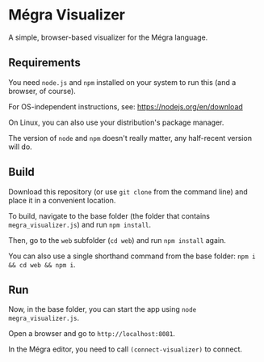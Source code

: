 # Mégra Visualizer

A simple, browser-based visualizer for the Mégra language.

## Requirements 

You need `node.js` and `npm` installed on your system to run this (and a browser, of course).

For OS-independent instructions, see: https://nodejs.org/en/download

On Linux, you can also use your distribution's package manager. 

The version of `node` and `npm` doesn't really matter, any half-recent version will do.

## Build 

Download this repository (or use `git clone` from the command line) and place it in a convenient location.

To build, navigate to the base folder (the folder that contains `megra_visualizer.js`) and run `npm install`. 

Then, go to the `web` subfolder (`cd web`) and run `npm install` again.

You can also use a single shorthand command from the base folder: `npm i && cd web && npm i`.

## Run

Now, in the base folder, you can start the app using `node megra_visualizer.js`.

Open a browser and go to `http://localhost:8081`.

In the Mégra editor, you need to call `(connect-visualizer)` to connect.
